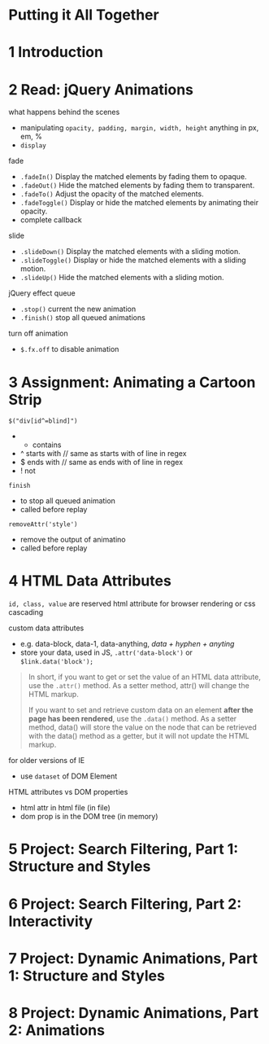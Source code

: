 Putting it All Together
========================
# 1	Introduction

# 2	Read: jQuery Animations

what happens behind the scenes
- manipulating `opacity, padding, margin, width, height` anything in px, em, % 
- `display`

fade 
- `.fadeIn()` Display the matched elements by fading them to opaque.
- `.fadeOut()` Hide the matched elements by fading them to transparent.
- `.fadeTo()` Adjust the opacity of the matched elements.
- `.fadeToggle()` Display or hide the matched elements by animating their opacity.
- complete callback

slide
- `.slideDown()` Display the matched elements with a sliding motion.
- `.slideToggle()` Display or hide the matched elements with a sliding motion.
- `.slideUp()` Hide the matched elements with a sliding motion.

jQuery effect queue
- `.stop()` current the new animation
- `.finish()` stop all queued animations

turn off animation
- `$.fx.off` to disable animation

# 3	Assignment: Animating a Cartoon Strip

`$("div[id^=blind]")`
- * contains
- ^ starts with  // same as starts with of line in regex
- $ ends with    // same as ends with of line in regex
- ! not 

`finish`
- to stop all queued animation
- called before replay


`removeAttr('style')`
- remove the output of animatino
- called before replay

# 4	HTML Data Attributes

`id, class, value` are reserved html attribute for browser rendering or css cascading

custom data attributes 
- e.g. data-block, data-1, data-anything, *data + hyphen + anyting*
- store your data, used in JS, `.attr('data-block')` or `$link.data('block');`

> In short, if you want to get or set the value of an HTML data attribute, use the `.attr()` method. As a setter method, attr() will change the HTML markup. 
>
> If you want to set and retrieve custom data on an element **after the page has been rendered**, use the `.data()` method. As a setter method, data() will store the value on the node that can be retrieved with the data() method as a getter, but it will not update the HTML markup.

for older versions of IE
- use `dataset` of DOM Element

HTML attributes vs DOM properties
- html attr in html file (in file)
- dom prop is in the DOM tree (in memory)

# 5	Project: Search Filtering, Part 1: Structure and Styles


# 6	Project: Search Filtering, Part 2: Interactivity


# 7	Project: Dynamic Animations, Part 1: Structure and Styles


# 8	Project: Dynamic Animations, Part 2: Animations